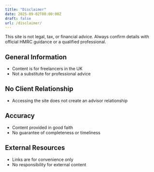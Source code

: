 ```yaml
---
title: "Disclaimer"
date: 2025-09-02T08:00:00Z
draft: false
url: /disclaimer/
---
```

This site is not legal, tax, or financial advice. Always confirm details with official HMRC guidance or a qualified professional.

## General Information
- Content is for freelancers in the UK
- Not a substitute for professional advice

## No Client Relationship
- Accessing the site does not create an advisor relationship

## Accuracy
- Content provided in good faith
- No guarantee of completeness or timeliness

## External Resources
- Links are for convenience only
- No responsibility for external content
